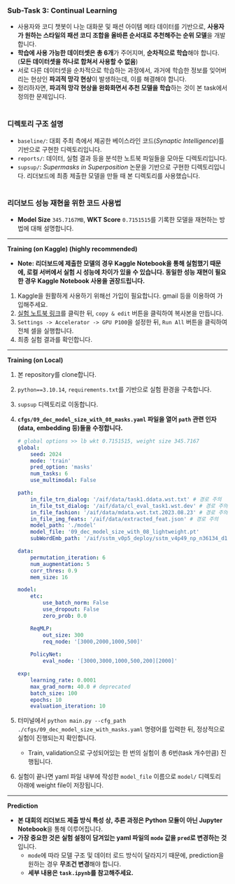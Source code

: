 ### Sub-Task 3: Continual Learning
- 사용자와 코디 챗봇이 나눈 대화문 및 패션 아이템 메타 데이터를 기반으로, **사용자가 원하는 스타일의 패션 코디 조합을 올바른 순서대로 추천해주는 순위 모델**을 개발합니다.
- **학습에 사용 가능한 데이터셋은 총 6개**가 주어지며, **순차적으로 학습**해야 합니다. (**모든 데이터셋을 하나로 합쳐서 사용할 수 없음**)
- 서로 다른 데이터셋을 순차적으로 학습하는 과정에서, 과거에 학습한 정보를 잊어버리는 현상인 **파괴적 망각 현상**이 발생하는데, 이를 해결해야 합니다.
- 정리하자면, **파괴적 망각 현상을 완화화면서 추천 모델을 학습**하는 것이 본 task에서 정의한 문제입니다.
<br><br>

### 디렉토리 구조 설명
- `baseline/`: 대회 주최 측에서 제공한 베이스라인 코드(_Synaptic Intelligence_)를 기반으로 구현한 디렉토리입니다.
- `reports/`: 데이터, 실험 결과 등을 분석한 노트북 파일들을 모아둔 디렉토리입니다.
- `supsup/`: _Supermasks in Superposition_ 논문을 기반으로 구현한 디렉토리입니다. 리더보드에 최종 제출한 모델을 만들 때 본 디렉토리를 사용했습니다.
<br><br>

### 리더보드 성능 재현을 위한 코드 사용법
- **Model Size** `345.7167MB`, **WKT Score** `0.7151515`를 기록한 모델을 재현하는 방법에 대해 설명합니다.
---
**Training (on Kaggle) (highly recommended)**

- **Note: 리더보드에 제출한 모델의 경우 Kaggle Notebook을 통해 실험했기 때문에, 로컬 서버에서 실험 시 성능에 차이가 있을 수 있습니다. 동일한 성능 재현이 필요한 경우 Kaggle Notebook 사용을 권장드립니다.**
1. Kaggle을 원활하게 사용하기 위해선 가입이 필요합니다. gmail 등을 이용하여 가입해주세요.
1. [실험 노트북 링크](https://www.kaggle.com/code/nstalways20/2024-etri-fashion-how-s5-subtask3-final-code?scriptVersionId=198060972)를 클릭한 뒤, `copy & edit` 버튼을 클릭하여 복사본을 만듭니다.
1. `Settings -> Accelerator -> GPU P100`을 설정한 뒤, `Run All` 버튼을 클릭하여 전체 셀을 실행합니다.
1. 최종 실험 결과를 확인합니다.
---
**Training (on Local)**

1. 본 repository를 clone합니다.
1. `python==3.10.14`, `requirements.txt`를 기반으로 실험 환경을 구축합니다.
1. `supsup` 디렉토리로 이동합니다.
1. **`cfgs/09_dec_model_size_with_08_masks.yaml` 파일을 열어 `path` 관련 인자(data, embedding 등)들을 수정합니다.**

    ```yaml
    # global options >> lb wkt 0.7151515, weight size 345.7167
    global:
        seed: 2024
        mode: 'train'
        pred_option: 'masks'
        num_tasks: 6
        use_multimodal: False
 
    path:
        in_file_trn_dialog: '/aif/data/task1.ddata.wst.txt' # 경로 주의
        in_file_tst_dialog: '/aif/data/cl_eval_task1.wst.dev' # 경로 주의
        in_file_fashion: '/aif/data/mdata.wst.txt.2023.08.23' # 경로 주의
        in_file_img_feats: '/aif/data/extracted_feat.json' # 경로 주의
        model_path: './model'
        model_file: '09_dec_model_size_with_08_lightweight.pt'
        subWordEmb_path: '/aif/sstm_v0p5_deploy/sstm_v4p49_np_n36134_d128.dat' # 경로 주의

    data:
        permutation_iteration: 6
        num_augmentation: 5
        corr_thres: 0.9
        mem_size: 16

    model:
        etc:
            use_batch_norm: False
            use_dropout: False
            zero_prob: 0.0

        ReqMLP:
            out_size: 300
            req_node: '[3000,2000,1000,500]'
        
        PolicyNet:
            eval_node: '[3000,3000,1000,500,200][2000]'

    exp:
        learning_rate: 0.0001
        max_grad_norm: 40.0 # deprecated
        batch_size: 100
        epochs: 10
        evaluation_iteration: 10
    ```

1. 터미널에서 `python main.py --cfg_path ./cfgs/09_dec_model_size_with_masks.yaml` 명령어를 입력한 뒤, 정상적으로 실험이 진행되는지 확인합니다.
    - Train, validation으로 구성되어있는 한 번의 실험이 총 6번(task 개수만큼) 진행됩니다.
1. 실험이 끝나면 yaml 파일 내부에 작성한 `model_file` 이름으로 `model/` 디렉토리 아래에 weight file이 저장됩니다.
---
**Prediction**
- **본 대회의 리더보드 제출 방식 특성 상, 추론 과정은 Python 모듈이 아닌 Jupyter Notebook**을 통해 이루어집니다.
- **가장 중요한 것은 실험 설정이 담겨있는 yaml 파일의 `mode` 값을 `pred`로 변경하는 것**입니다.
    - `mode`에 따라 모델 구조 및 데이터 로드 방식이 달라지기 때문에, prediction을 원하는 경우 **무조건 변경**해야 합니다.
    - **세부 내용은 `task.ipynb`를 참고해주세요.**
